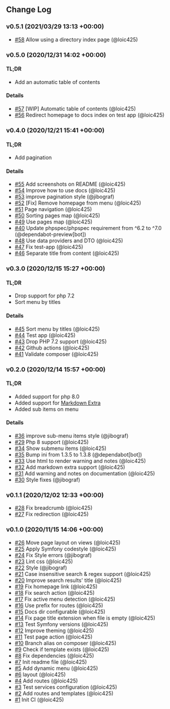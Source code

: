 ## Change Log

### v0.5.1 (2021/03/29 13:13 +00:00)

- [#58](https://github.com/mobizel/markdown-docs-bundle/pull/58) Allow using a directory index page (@loic425)

### v0.5.0 (2020/12/31 14:02 +00:00)

#### TL;DR

- Add an automatic table of contents

#### Details

- [#57](https://github.com/mobizel/markdown-docs-bundle/pull/57) [WIP] Automatic table of contents (@loic425)
- [#56](https://github.com/mobizel/markdown-docs-bundle/pull/56) Redirect homepage to docs index on test app (@loic425)

### v0.4.0 (2020/12/21 15:41 +00:00)

#### TL;DR

- Add pagination

#### Details

- [#55](https://github.com/mobizel/markdown-docs-bundle/pull/55) Add screenshots on README (@loic425)
- [#54](https://github.com/mobizel/markdown-docs-bundle/pull/54) Improve how to use docs (@loic425)
- [#53](https://github.com/mobizel/markdown-docs-bundle/pull/53) improve pagination style (@jibograf)
- [#52](https://github.com/mobizel/markdown-docs-bundle/pull/52) [Fix] Remove homepage from menu (@loic425)
- [#51](https://github.com/mobizel/markdown-docs-bundle/pull/51) Page navigation (@loic425)
- [#50](https://github.com/mobizel/markdown-docs-bundle/pull/50) Sorting pages map (@loic425)
- [#49](https://github.com/mobizel/markdown-docs-bundle/pull/49) Use pages map (@loic425)
- [#40](https://github.com/mobizel/markdown-docs-bundle/pull/40) Update phpspec/phpspec requirement from ^6.2 to ^7.0 (@dependabot-preview[bot])
- [#48](https://github.com/mobizel/markdown-docs-bundle/pull/48) Use data providers and DTO (@loic425)
- [#47](https://github.com/mobizel/markdown-docs-bundle/pull/47) Fix test-app (@loic425)
- [#46](https://github.com/mobizel/markdown-docs-bundle/pull/46) Separate title from content (@loic425)

### v0.3.0 (2020/12/15 15:27 +00:00)

#### TL;DR

- Drop support for php 7.2
- Sort menu by titles

#### Details

- [#45](https://github.com/mobizel/markdown-docs-bundle/pull/45) Sort menu by titles (@loic425)
- [#44](https://github.com/mobizel/markdown-docs-bundle/pull/44) Test app (@loic425)
- [#43](https://github.com/mobizel/markdown-docs-bundle/pull/43) Drop PHP 7.2 support (@loic425)
- [#42](https://github.com/mobizel/markdown-docs-bundle/pull/42) Github actions (@loic425)
- [#41](https://github.com/mobizel/markdown-docs-bundle/pull/41) Validate composer (@loic425)

### v0.2.0 (2020/12/14 15:57 +00:00)

#### TL;DR

- Added support for php 8.0
- Added support for [Markdown Extra](https://michelf.ca/projects/php-markdown/extra/)
- Added sub items on menu

#### Details

- [#36](https://github.com/mobizel/markdown-docs-bundle/pull/36) improve sub-menu items style (@jibograf)
- [#29](https://github.com/mobizel/markdown-docs-bundle/pull/29) Php 8 support (@loic425)
- [#34](https://github.com/mobizel/markdown-docs-bundle/pull/34) Show submenu items (@loic425)
- [#35](https://github.com/mobizel/markdown-docs-bundle/pull/35) Bump ini from 1.3.5 to 1.3.8 (@dependabot[bot])
- [#33](https://github.com/mobizel/markdown-docs-bundle/pull/33) Use html to render warning and notes (@loic425)
- [#32](https://github.com/mobizel/markdown-docs-bundle/pull/32) Add markdown extra support (@loic425)
- [#31](https://github.com/mobizel/markdown-docs-bundle/pull/31) Add warning and notes on documentation (@loic425)
- [#30](https://github.com/mobizel/markdown-docs-bundle/pull/30) Style fixes (@jibograf)

### v0.1.1 (2020/12/02 12:33 +00:00)
- [#28](https://github.com/mobizel/markdown-docs-bundle/pull/28) Fix breadcrumb (@loic425)
- [#27](https://github.com/mobizel/markdown-docs-bundle/pull/27) Fix redirection (@loic425)

### v0.1.0 (2020/11/15 14:06 +00:00)
- [#26](https://github.com/mobizel/markdown-docs-bundle/pull/26) Move page layout on views (@loic425)
- [#25](https://github.com/mobizel/markdown-docs-bundle/pull/25) Apply Symfony codestyle (@loic425)
- [#24](https://github.com/mobizel/markdown-docs-bundle/pull/24) Fix Style errors (@jibograf)
- [#23](https://github.com/mobizel/markdown-docs-bundle/pull/23) Lint css (@loic425)
- [#22](https://github.com/mobizel/markdown-docs-bundle/pull/22) Style (@jibograf)
- [#21](https://github.com/mobizel/markdown-docs-bundle/pull/21) Case insensitive search & regex support (@loic425)
- [#20](https://github.com/mobizel/markdown-docs-bundle/pull/20) Improve search results' title (@loic425)
- [#19](https://github.com/mobizel/markdown-docs-bundle/pull/19) Fix homepage link (@loic425)
- [#18](https://github.com/mobizel/markdown-docs-bundle/pull/18) Fix search action (@loic425)
- [#17](https://github.com/mobizel/markdown-docs-bundle/pull/17) Fix active menu detection (@loic425)
- [#16](https://github.com/mobizel/markdown-docs-bundle/pull/16) Use prefix for routes (@loic425)
- [#15](https://github.com/mobizel/markdown-docs-bundle/pull/15) Docs dir configurable (@loic425)
- [#14](https://github.com/mobizel/markdown-docs-bundle/pull/14) Fix page title extension when file is empty (@loic425)
- [#13](https://github.com/mobizel/markdown-docs-bundle/pull/13) Test Symfony versions (@loic425)
- [#12](https://github.com/mobizel/markdown-docs-bundle/pull/12) Improve theming (@loic425)
- [#11](https://github.com/mobizel/markdown-docs-bundle/pull/11) Test page action (@loic425)
- [#10](https://github.com/mobizel/markdown-docs-bundle/pull/10) Branch alias on composer (@loic425)
- [#9](https://github.com/mobizel/markdown-docs-bundle/pull/9) Check if template exists (@loic425)
- [#8](https://github.com/mobizel/markdown-docs-bundle/pull/8) Fix dependencies (@loic425)
- [#7](https://github.com/mobizel/markdown-docs-bundle/pull/7) Init readme file (@loic425)
- [#5](https://github.com/mobizel/markdown-docs-bundle/pull/5) Add dynamic menu (@loic425)
- [#6](https://github.com/mobizel/markdown-docs-bundle/pull/6) layout (@loic425)
- [#4](https://github.com/mobizel/markdown-docs-bundle/pull/4) Add routes (@loic425)
- [#3](https://github.com/mobizel/markdown-docs-bundle/pull/3) Test services configuration (@loic425)
- [#2](https://github.com/mobizel/markdown-docs-bundle/pull/2) Add routes and templates (@loic425)
- [#1](https://github.com/mobizel/markdown-docs-bundle/pull/1) Init CI (@loic425)
